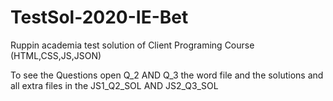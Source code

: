 # TestSol-2020-IE-Bet
Ruppin academia test solution of Client Programing Course  (HTML,CSS,JS,JSON)

To see the Questions open Q_2 AND Q_3 the word file
and the solutions and all extra files in the JS1_Q2_SOL AND JS2_Q3_SOL
